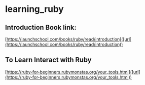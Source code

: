 # learning_ruby

## Introduction Book link:
[https://launchschool.com/books/ruby/read/introduction]([url](https://launchschool.com/books/ruby/read/introduction))

## To Learn Interact with Ruby
[https://ruby-for-beginners.rubymonstas.org/your_tools.html]([url](https://ruby-for-beginners.rubymonstas.org/your_tools.html))
